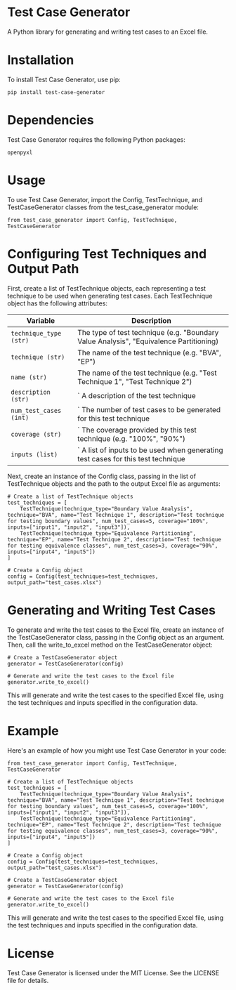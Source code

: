 # Test Case Generator
A Python library for generating and writing test cases to an Excel file.

# Installation
To install Test Case Generator, use pip:

```pip install test-case-generator```

# Dependencies
Test Case Generator requires the following Python packages:

```openpyxl```

# Usage
To use Test Case Generator, import the Config, TestTechnique, and TestCaseGenerator classes from the test_case_generator module:

```from test_case_generator import Config, TestTechnique, TestCaseGenerator```

# Configuring Test Techniques and Output Path
First, create a list of TestTechnique objects, each representing a test technique to be used when generating test cases. Each TestTechnique object has the following attributes:

| Variable | Description |
| - | - |
| `technique_type (str)` | The type of test technique (e.g. "Boundary Value Analysis", "Equivalence Partitioning) |
| `technique (str)` | The name of the test technique (e.g. "BVA", "EP") |
| `name (str)` | The name of the test technique (e.g. "Test Technique 1", "Test Technique 2") |
| `description (str)` | ` A description of the test technique |
| `num_test_cases (int)` | ` The number of test cases to be generated for this test technique |
| `coverage (str)` | ` The coverage provided by this test technique (e.g. "100%", "90%") |
| `inputs (list)` | ` A list of inputs to be used when generating test cases for this test technique |

Next, create an instance of the Config class, passing in the list of TestTechnique objects and the path to the output Excel file as arguments:

```
# Create a list of TestTechnique objects
test_techniques = [
    TestTechnique(technique_type="Boundary Value Analysis", technique="BVA", name="Test Technique 1", description="Test technique for testing boundary values", num_test_cases=5, coverage="100%", inputs=["input1", "input2", "input3"]),
    TestTechnique(technique_type="Equivalence Partitioning", technique="EP", name="Test Technique 2", description="Test technique for testing equivalence classes", num_test_cases=3, coverage="90%", inputs=["input4", "input5"])
]

# Create a Config object
config = Config(test_techniques=test_techniques, output_path="test_cases.xlsx")
```

# Generating and Writing Test Cases
To generate and write the test cases to the Excel file, create an instance of the TestCaseGenerator class, passing in the Config object as an argument. Then, call the write_to_excel method on the TestCaseGenerator object:

```
# Create a TestCaseGenerator object
generator = TestCaseGenerator(config)

# Generate and write the test cases to the Excel file
generator.write_to_excel()
```

This will generate and write the test cases to the specified Excel file, using the test techniques and inputs specified in the configuration data.

# Example
Here's an example of how you might use Test Case Generator in your code:

```
from test_case_generator import Config, TestTechnique, TestCaseGenerator

# Create a list of TestTechnique objects
test_techniques = [
    TestTechnique(technique_type="Boundary Value Analysis", technique="BVA", name="Test Technique 1", description="Test technique for testing boundary values", num_test_cases=5, coverage="100%", inputs=["input1", "input2", "input3"]),
    TestTechnique(technique_type="Equivalence Partitioning", technique="EP", name="Test Technique 2", description="Test technique for testing equivalence classes", num_test_cases=3, coverage="90%", inputs=["input4", "input5"])
]

# Create a Config object
config = Config(test_techniques=test_techniques, output_path="test_cases.xlsx")

# Create a TestCaseGenerator object
generator = TestCaseGenerator(config)

# Generate and write the test cases to the Excel file
generator.write_to_excel()
```

This will generate and write the test cases to the specified Excel file, using the test techniques and inputs specified in the configuration data.

# License
Test Case Generator is licensed under the MIT License. See the LICENSE file for details.
